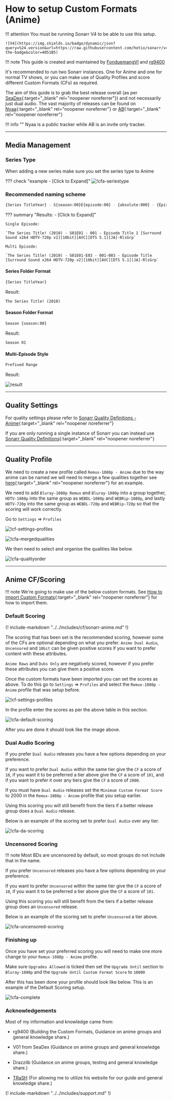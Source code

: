 # How to setup Custom Formats (Anime)

!!! attention
    You must be running Sonarr V4 to be able to use this setup.

    ![V4](https://img.shields.io/badge/dynamic/json?query=%24.version&url=https://raw.githubusercontent.com/hotio/sonarr/v4/VERSION.json&label=Current%20V4%20Version&style=for-the-badge&color=4051B5)

!!! note
    This guide is created and maintained by [FonduemangVI](https://github.com/FonduemangVI) and [rg9400](https://github.com/rg9400)

It's recommended to run two Sonarr instances. One for Anime and one for normal TV shows, or you can make use of Quality Profiles and score different Custom Formats (CFs) as required.

The aim of this guide is to grab the best release overall (as per [SeaDex](https://sneedex.moe/){:target="_blank" rel="noopener noreferrer"}) and not necessarily just dual audio.
The vast majority of releases can be found on [Nyaa](https://nyaa.si/){:target="_blank" rel="noopener noreferrer"} or [AB](https://animebytes.tv/){:target="_blank" rel="noopener noreferrer"}

!!! info ""
    Nyaa is a public tracker while AB is an invite only tracker.

---

## Media Management

### Series Type

When adding a new series make sure you set the series type to Anime

??? check "example - [Click to Expand]"
    ![!cfa-seriestype](images/cfa-seriestype.png)

### Recommended naming scheme

```bash
{Series TitleYear} - S{season:00}E{episode:00} - {absolute:000} - {Episode CleanTitle} [{Custom Formats }{Quality Full}]{[MediaInfo VideoDynamicRangeType]}[{MediaInfo VideoBitDepth}bit]{[MediaInfo VideoCodec]}[{Mediainfo AudioCodec} { Mediainfo AudioChannels}]{MediaInfo AudioLanguages}{-Release Group}
```

??? summary "Results: - [Click to Expand]"

    Single Episode:

    `The Series Title! (2010) - S01E01 - 001 - Episode Title 1 [Surround Sound x264 HDTV-720p v2][10bit][AVC][DTS 5.1][JA]-RlsGrp`

    Multi Episode:

    `The Series Title! (2010) - S01E01-E03 - 001-003 - Episode Title [Surround Sound x264 HDTV-720p v2][10bit][AVC][DTS 5.1][JA]-RlsGrp`

#### Series Folder Format

```bash
{Series TitleYear}
```

Result:

`The Series Title! (2010)`

#### Season Folder Format

```bash
Season {season:00}
```

Result:

`Season 01`

#### Multi-Episode Style

```bash
Prefixed Range
```

Result:

![result](images/cfa-prefixedrange.png)

---

## Quality Settings

For quality settings please refer to [Sonarr Quality Definitions - Anime](/Sonarr/Sonarr-Quality-Settings-File-Size/#sonarr-quality-definitions-anime){:target="_blank" rel="noopener noreferrer"}

If you are only running a single instance of Sonarr you can instead use [Sonarr Quality Definitions](/Sonarr/Sonarr-Quality-Settings-File-Size/#sonarr-quality-definitions){:target="_blank" rel="noopener noreferrer"}

---

## Quality Profile

We need to create a new profile called `Remux-1080p - Anime` due to the way anime can be named we will need to merge a few qualities together see [here](/Sonarr/Tips/Merge-quality/){:target="_blank" rel="noopener noreferrer"} for an example.

We need to add `Bluray-1080p Remux` and `Bluray-1080p` into a group together, `HDTV-1080p` into the same group as `WEBDL-1080p` and `WEBRip-1080p`, and lastly `HDTV-720p` into the same group as `WEBDL-720p` and `WEBRip-720p` so that the scoring will work correctly.

Go to `Settings` => `Profiles`

![!cf-settings-profiles](images/cfa-settings-profiles.png)

![!cfa-mergedqualities](images/cfa-mergedqualities.png)

We then need to select and organise the qualities like below.

![!cfa-qualityorder](images/cfa-qualityorder.png)

---

## Anime CF/Scoring

!!! note
    We're going to make use of the below custom formats. See [How to import Custom Formats](/Sonarr/sonarr-import-custom-formats/){:target="_blank" rel="noopener noreferrer"} for how to import them.

### Default Scoring

{! include-markdown "../../includes/cf/sonarr-anime.md" !}
<!-- --8<-- "includes/cf/sonarr-anime.md" -->

The scoring that has been set is the recommended scoring, however some of the CFs are optional depending on what you prefer.
`Anime Dual Audio`, `Uncensored` and `10bit` can be given positive scores if you want to prefer content with these attributes.

`Anime Raws` and `Dubs Only` are negatively scored, however if you prefer these attributes you can give them a positive score.

Once the custom formats have been imported you can set the scores as above. To do this go to `Settings` => `Profiles` and select the `Remux-1080p - Anime` profile that was setup before.

![!cf-settings-profiles](images/cfa-settings-profiles.png)

In the profile enter the scores as per the above table in this section.

![!cfa-default-scoring](images/cfa-default-scoring.png)

After you are done it should look like the image above.

### Dual Audio Scoring

If you prefer `Dual Audio` releases you have a few options depending on your preference.

If you want to prefer `Dual Audio` within the same tier give the `CF` a score of `10`, if you want it to be preferred a tier above give the `CF` a score of `101`, and if you want to prefer it over any tiers give the `CF` a score of `2000`.

If you must have `Dual Audio` releases set the `Minimum Custom Format Score` to 2000 in the `Remux-1080p - Anime` profile that you setup earlier.

Using this scoring you will still benefit from the tiers if a better release group does a `Dual Audio` release.

Below is an example of the scoring set to prefer `Dual Audio` over any tier.

![!cfa-da-scoring](images/cfa-da-scoring.png)

### Uncensored Scoring

!!! note
    Most BDs are uncensored by default, so most groups do not include that in the name.

If you prefer `Uncensored` releases you have a few options depending on your preference.

If you want to prefer `Uncensored` within the same tier give the `CF` a score of `10`, if you want it to be preferred a tier above give the `CF` a score of `101`.

Using this scoring you will still benefit from the tiers if a better release group does an `Uncensored` release.

Below is an example of the scoring set to prefer `Uncensored` a tier above.

![!cfa-uncensored-scoring](images/cfa-uncensored-scoring.png)

### Finishing up

Once you have set your preferred scoring you will need to make one more change to your `Remux-1080p - Anime` profile.

Make sure `Upgrades Allowed` is ticked then set the `Upgrade Until` section to `Bluray-1080p` and the `Upgrade Until Custom Format Score` to `10000`

After this has been done your profile should look like below. This is an example of the Default Scoring setup.

![!cfa-complete](images/cfa-complete.png)

### Acknowledgements

Most of my information and knowledge came from:

- rg9400 (Building the Custom Formats, Guidance on anime groups and general knowledge share.)

- V01 from SeaDex (Guidance on anime groups and general knowledge share.)

- Drazzilb (Guidance on anime groups, testing and general knowledge share.)

- [TRaSH](https://trash-guides.info/) (For allowing me to utilize his website for our guide and general knowledge share.)

{! include-markdown "../../includes/support.md" !}
<!-- --8<-- "includes/support.md" -->